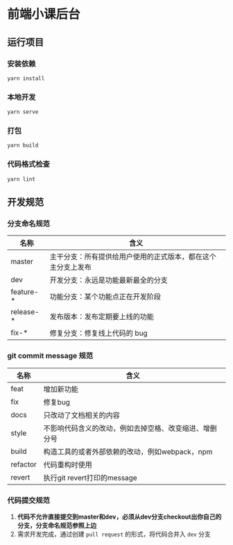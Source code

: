 # 前端小课后台

## 运行项目

### 安装依赖
```
yarn install
```

### 本地开发
```
yarn serve
```

### 打包
```
yarn build
```

### 代码格式检查
```
yarn lint
```

## 开发规范

### 分支命名规范
| 名称      | 含义                                                         |
| --------- | ------------------------------------------------------------ |
| master    | 主干分支：所有提供给用户使用的正式版本，都在这个主分支上发布 |
| dev       | 开发分支：永远是功能最新最全的分支                           |
| feature-* | 功能分支：某个功能点正在开发阶段                             |
| release-* | 发布版本：发布定期要上线的功能                               |
| fix-*     | 修复分支：修复线上代码的 bug                                 |

### git commit message 规范
| 名称     | 含义                                                   |
| -------- | ------------------------------------------------------ |
| feat     | 增加新功能                                             |
| fix      | 修复bug                                                |
| docs     | 只改动了文档相关的内容                                 |
| style    | 不影响代码含义的改动，例如去掉空格、改变缩进、增删分号 |
| build    | 构造工具的或者外部依赖的改动，例如webpack，npm         |
| refactor | 代码重构时使用                                         |
| revert   | 执行git revert打印的message                            |

### 代码提交规范
1. **代码不允许直接提交到master和dev，必须从dev分支checkout出你自己的分支，分支命名规范参照上边**
2. 需求开发完成，通过创建 `pull request` 的形式，将代码合并入 `dev` 分支

